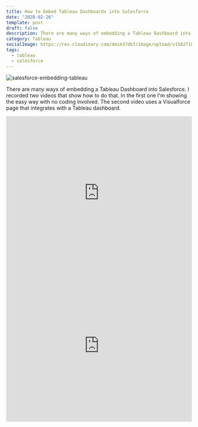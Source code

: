```yaml
---
title: How to Embed Tableau Dashboards into Salesforce
date: "2020-02-26"
template: post
draft: false
description: There are many ways of embedding a Tableau Dashboard into Salesforce. I recorded two videos that show how to do that. In the first one I'm showing the easy way with no coding involved. The second video uses a Visualforce page that integrates with a Tableau dashboard. Click on 'Read' to watch the videos.
category: Tableau
socialImage: https://res.cloudinary.com/dmim37dbf/image/upload/v1582718033/salesforce-videos/socialImage.png
tags:
  - tableau
  - salesforce
---
```


![salesforce-embedding-tableau](https://res.cloudinary.com/dmim37dbf/image/upload/v1582718033/salesforce-videos/socialImage.png)

There are many ways of embedding a Tableau Dashboard into Salesforce. I recorded two videos that show how to do that. In the first one I'm showing the easy way with no coding involved. The second video uses a Visualforce page that integrates with a Tableau dashboard.

<center>
<iframe width="100%" height="415" src="https://www.youtube.com/embed/3XRQB_W66gk" frameborder="0" allow="accelerometer; autoplay; encrypted-media; gyroscope; picture-in-picture" allowfullscreen></iframe>
</center>

<center>
<iframe width="100%" height="415" src="https://www.youtube.com/embed/5jIGsBQkNaI" frameborder="0" allow="accelerometer; autoplay; encrypted-media; gyroscope; picture-in-picture" allowfullscreen></iframe>
</center>
